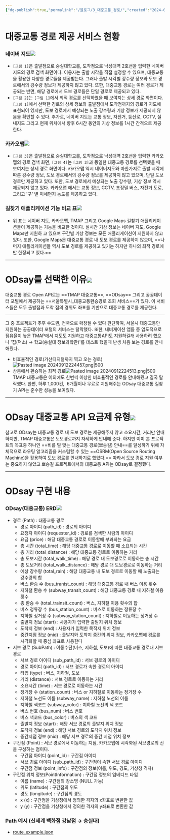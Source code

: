 ```yaml
---
{"dg-publish":true,"permalink":"/블로그/3_대중교통_경로/","created":"2024-09-10T20:06:27.808+09:00"}
---
```


# 대중교통 경로 제공 서비스 현황
### 네이버 지도![](https://i.imgur.com/JEfJFJe.jpeg)
- `[그림 1]`은 출발점으로 숭실대학교를, 도착점으로 낙성대역 2호선을 입력한 네이버 지도의 경로 검색 화면이다. 이용자는 출발 시각을 직접 설정할 수 있으며, 대중교통을 활용한 다양한 경로들을 제공받는다. 그러나 출발 시각별 강수량 정보와 도보 경로에서의 강수량 정보가 제공하지 않고 있다. 또한, 대중교통 경로는 여러 경로가 제공되는 반면, 해당 경로에서 도보 경로들은 단일 경로로 제공되고 있다.
- `[그림 2]`는 `[그림 1]`에서 최적 경로를 선택하였을 때 보여지는 상세 경로 화면이다. `[그림 1]`에서 선택한 경로의 상세 정보와 출발점에서 도착점까지의 경로가 지도에 표현되어 있지만, 도보 경로에서 예상되는 노출 강수량과 기상 정보가 제공되지 않음을 확인할 수 있다. 추가로, 네이버 지도는 교통 정보, 자전거, 등산로, CCTV, 실내지도 그리고 현재 위치에서 향후 6시간 동안의 기상 정보를 1시간 간격으로 제공한다.
### 카카오맵![](https://i.imgur.com/LswqdhE.jpeg)
- `[그림 3]`은 출발점으로 숭실대학교를, 도착점으로 낙성대역 2호선을 입력한 카카오맵의 경로 검색 화면, `[그림 4]`는 `[그림 3]`과 동일한 대중교통 경로를 선택했을 때 보여지는 상세 경로 화면이다. 카카오맵 역시 네이버지도와 마찬가지로 출발 시각에 따른 강수량 정보, 도보 경로에서의 강수량 정보를 제공하지 않고 있으며, 단일 도보 경로만 제공하고 있다. 또한, 도보 경로에서 예상되는 노출 강수량, 기상 정보 역시 제공되지 않고 있다. 카카오맵 에서는 교통 정보, CCTV, 초정밀 버스, 자전거 도로, 그리고 '구' 별 미세먼지 농도를 제공하고 있다.
### 길찾기 애플리케이션 기능 비교 표![](https://i.imgur.com/FmnErEJ.png)
- 위 표는 네이버 지도, 카카오맵, TMAP 그리고 Google Maps 길찾기 애플리케이션들이 제공하는 기능을 비교한 것이다. 실시간 기상 정보는 네이버 지도, Google Maps만 지원하 고 있으며 구간별 기상 정보는 모든 애플리케이션이 지원하지 않고 있다. 또한, Google Maps은 대중교통 경로 내 도보 경로를 제공하지 않으며, ==나머지 애플리케이션들 역시 도보 경로를 제공하고 있기는 하지만 하나의 최적 경로에만 한정되고 있다.==
___
# ODsay를 선택한 이유![](https://i.imgur.com/trH1uOl.png)
대중교통 경로 Open API로는 ==TMAP 대중교통==, ==ODsay== 그리고 공공데이터 포털에서 제공하는 ==서울특별시_대중교통환승경로 조회 서비스==가 있다. 이 서비스들은 모두 출발점과 도착 점의 경위도 좌표를 기반으로 대중교통 경로를 제공한다.
___
그 중 프로젝트가 추후 수도권, 전국으로 확장될 수 있다 판단하여, 서울시 대중교통만 지원하는 공공데이터 포털의 서비스는 탈락했다. 또한, 내비게이션 앱들 중 압도적으로 점유율이 높은 TMAP에서 지도도 지원하고 대중교통API도 지원하길래 사용하려 했으나 '집(덕소) → 학교(숭실대 정보과학관)'를 테스트 했을때 난생 처음 보는 경로를 안내해줬다.
- 비효율적인 경로(가산디지털까지 찍고 오는 경로)![Pasted image 20240912224457.png|500](/img/user/%EB%B8%94%EB%A1%9C%EA%B7%B8/Pasted%20image%2020240912224457.png)
- 상봉에서 환승하는 최적 경로![Pasted image 20240912224513.png|500](/img/user/%EB%B8%94%EB%A1%9C%EA%B7%B8/Pasted%20image%2020240912224513.png)
TMAP 대중교통은 이외에도 한번씩 이상한 비효율적인 경로를 안내해줬고 결국 탈락했다. 한편, 하루 1,000건,  6개월이나 무료로 지원해주는 ODsay 대중교통 길찾기 API는 준수한 성능을 보여줬다.
___
# ODsay 대중교통 API 요금제 유형![](https://i.imgur.com/KVITHAR.png)
참고로 ODsay는 대중교통 경로 내 도보 경로는 제공해주지 않고 소요시간, 거리만 안내하지만, TMAP 대중교통은 도보경로까지 자세하게 안내해 준다. 하지만 이미 본 프로젝트의 목표중 하나인 ==비를 덜 맞는 대중교통 경로(뽀송길) 안내==를 달성하기 위해 자체적으로 라우팅 알고리즘을 커스텀할 수 있는 ==OSRM(Open Source Routing Machine)을 활용하여 도보 경로를 안내하기로 했었다.== 따라서 도보 경로 지원 여부는 중요하지 않았고 뽀송길 프로젝트에서의 대중교통 API는 ODsay로 결정했다.

---
# ODsay 구현 내용
### ODsay(대중교통) ERD![](https://i.imgur.com/kqK86g8.png)
- 경로 (Path) : 대중교통 경로
    - 경로 아이디 (path_id) : 경로의 아이디
    - 요청자 아이디 (requester_id) : 경로를 검색한 사람의 아이디
    - 요금 (price) : 해당 대중교통 경로로 이동할때 부과되는 요금
    - 총 시간 (total_time) : 해당 대중교통 경로로 이동할 때 소요되는 시간
    - 총 거리 (total_distance) : 해당 대중교통 경로로 이동하는 거리
    - 총 도보시간 (total_walk_time) : 해당 경로 내 도보경로로 이동하는 총 시간
    - 총 도보거리 (total_walk_distance) : 해당 경로 대 도보경로로 이동하는 거리
    - 예상 강수량 (total_rain) : 해당 대중교통 내 도보 경로로 이동할 때 노출되는 강수량의 합
    - 버스 환승 수 (bus_tranist_count) : 해당 대중교통 경로 내 버스 이용 횟수
    - 지하철 환승 수 (subway_transit_count) : 해당 대중교통 경로 내 지하철 이용 횟수
    - 총 환승 수 (total_trainsit_count) : 버스, 지하철 이용 횟수의 합
    - 버스 정류장 수 (bus_station_count) : 버스로 이동하는 정류장 수
    - 지하철 정거장 수 (subway_station_count) : 지하철로 이동하는 정거장 수
    - 출발지 정보 (start) : 사용자가 입력한 출발지 위치 정보
    - 도착지 정보 (end) : 사용자가 입력한 목적지 위치 정보
    - 중간지점 정보 (mid) : 출발지와 도착지 중간의 위치 정보, 카카오맵에 경로를 시각화할 때 중심 좌표로 사용한다
- 서브 경로 (SubPath) : 이동수단(버스, 지하철, 도보)에 따른 대중교통 경로내 서브 경로
    - 서브 경로 아이디 (sub_path_id) : 서브 경로의 아이디
    - 경로 아이디 (path_id) : 서브 경로가 속한 경로의 아이디
    - 타입 (type) : 버스, 지하철, 도보
    - 거리 (distance) : 서브 경로로 이동하는 거리
    - 소요시간 (time) : 서브 경로로 이동하는 시간
    - 정거장 수 (station_count) : 버스 or 지하철로 이동하는 정거장 수
    - 지하철 노선도 이름 (subway_name) : 지하철 노선의 이름
    - 지하철 색코드 (subway_color) : 지하철 노선의 색 코드
    - 버스 번호 (bus_num) : 버스 번호
    - 버스 색코드 (bus_color) : 버스의 색 코드
    - 출발지 정보 (start) : 해당 서브 경로의 출발지 위치 정보
    - 도착지 정보 (end) : 해당 서브 경로의 도착지 위치 정보
    - 중간지점 정보 (mid) : 해당 서브 경로의 중간 지점 위치 정보
- 구간점 (Point) : 서브 경로에서 이동하는 지점, 카카오맵에 시각화된 서브경로의 선을 구성하는 점이다.
    - 구간점 아이디 (point_id) : 구간점 아이디
    - 서브 경로 아이디 (sub_path_id) : 구간점이 속한 서브 경로 아이디
    - 구간점 정보 (point_info) : 구간점의 정보(이름, 위도, 경도, 기상청 격자)
- 구간점 위치 정보(PointInformation) : 구간점 정보의 임베디드 타입
    - 이름 (name) : 구간점의 장소명 (NULL 가능)
    - 위도 (latitude) : 구간점의 위도
    - 경도 (longitude) : 구간점의 경도
    - x (x) : 구간점을 기상청에서 정의한 격자의 x좌표로 변환한 값
    - y (y) : 구간점을 기상청에서 정의한 격자의 y좌표로 변환한 값
### Path 예시 (신세계 백화점 강남점 → 숭실대) 
- [route_example.json](https://blog.kakaocdn.net/dn/MKOVn/btsItR09VON/FZYMU8ZYuKTZtkH5PYXoSK/tfile.json)